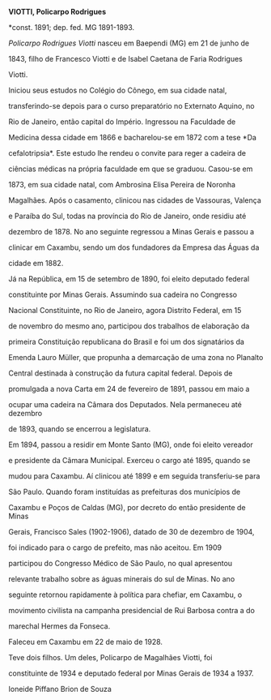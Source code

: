 **VIOTTI, Policarpo Rodrigues**



\*const. 1891; dep. fed. MG 1891-1893.



*Policarpo Rodrigues Viotti* nasceu em Baependi (MG) em 21 de junho de

1843, filho de Francesco Viotti e de Isabel Caetana de Faria Rodrigues

Viotti.



Iniciou seus estudos no Colégio do Cônego, em sua cidade natal,

transferindo-se depois para o curso preparatório no Externato Aquino, no

Rio de Janeiro, então capital do Império. Ingressou na Faculdade de

Medicina dessa cidade em 1866 e bacharelou-se em 1872 com a tese *Da

cefalotripsia*. Este estudo lhe rendeu o convite para reger a cadeira de

ciências médicas na própria faculdade em que se graduou. Casou-se em

1873, em sua cidade natal, com Ambrosina Elisa Pereira de Noronha

Magalhães. Após o casamento, clinicou nas cidades de Vassouras, Valença

e Paraíba do Sul, todas na província do Rio de Janeiro, onde residiu até

dezembro de 1878. No ano seguinte regressou a Minas Gerais e passou a

clinicar em Caxambu, sendo um dos fundadores da Empresa das Águas da

cidade em 1882.



Já na República, em 15 de setembro de 1890, foi eleito deputado federal

constituinte por Minas Gerais. Assumindo sua cadeira no Congresso

Nacional Constituinte, no Rio de Janeiro, agora Distrito Federal, em 15

de novembro do mesmo ano, participou dos trabalhos de elaboração da

primeira Constituição republicana do Brasil e foi um dos signatários da

Emenda Lauro Müller, que propunha a demarcação de uma zona no Planalto

Central destinada à construção da futura capital federal. Depois de

promulgada a nova Carta em 24 de fevereiro de 1891, passou em maio a

ocupar uma cadeira na Câmara dos Deputados. Nela permaneceu até dezembro

de 1893, quando se encerrou a legislatura.



Em 1894, passou a residir em Monte Santo (MG), onde foi eleito vereador

e presidente da Câmara Municipal. Exerceu o cargo até 1895, quando se

mudou para Caxambu. Aí clinicou até 1899 e em seguida transferiu-se para

São Paulo. Quando foram instituídas as prefeituras dos municípios de

Caxambu e Poços de Caldas (MG), por decreto do então presidente de Minas

Gerais, Francisco Sales (1902-1906), datado de 30 de dezembro de 1904,

foi indicado para o cargo de prefeito, mas não aceitou. Em 1909

participou do Congresso Médico de São Paulo, no qual apresentou

relevante trabalho sobre as águas minerais do sul de Minas. No ano

seguinte retornou rapidamente à política para chefiar, em Caxambu, o

movimento civilista na campanha presidencial de Rui Barbosa contra a do

marechal Hermes da Fonseca.



Faleceu em Caxambu em 22 de maio de 1928.



Teve dois filhos. Um deles, Policarpo de Magalhães Viotti, foi

constituinte de 1934 e deputado federal por Minas Gerais de 1934 a 1937.



Ioneide Piffano Brion de Souza



